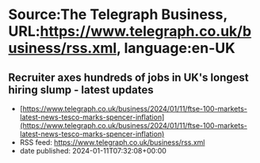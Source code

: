 # Source:The Telegraph Business, URL:https://www.telegraph.co.uk/business/rss.xml, language:en-UK

## Recruiter axes hundreds of jobs in UK's longest hiring slump - latest updates
 - [https://www.telegraph.co.uk/business/2024/01/11/ftse-100-markets-latest-news-tesco-marks-spencer-inflation](https://www.telegraph.co.uk/business/2024/01/11/ftse-100-markets-latest-news-tesco-marks-spencer-inflation)
 - RSS feed: https://www.telegraph.co.uk/business/rss.xml
 - date published: 2024-01-11T07:32:08+00:00



